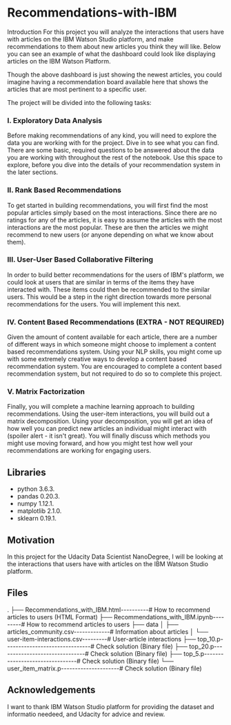 # Recommendations-with-IBM

Introduction
For this project you will analyze the interactions that users have with articles on the IBM Watson Studio platform, and make recommendations to them about new articles you think they will like. Below you can see an example of what the dashboard could look like displaying articles on the IBM Watson Platform.

Though the above dashboard is just showing the newest articles, you could imagine having a recommendation board available here that shows the articles that are most pertinent to a specific user.

The project will be divided into the following tasks:

### I. Exploratory Data Analysis 

Before making recommendations of any kind, you will need to explore the data you are working with for the project. Dive in to see what you can find. There are some basic, required questions to be answered about the data you are working with throughout the rest of the notebook. Use this space to explore, before you dive into the details of your recommendation system in the later sections.

### II. Rank Based Recommendations 

To get started in building recommendations, you will first find the most popular articles simply based on the most interactions. Since there are no ratings for any of the articles, it is easy to assume the articles with the most interactions are the most popular. These are then the articles we might recommend to new users (or anyone depending on what we know about them).

### III. User-User Based Collaborative Filtering 

In order to build better recommendations for the users of IBM's platform, we could look at users that are similar in terms of the items they have interacted with. These items could then be recommended to the similar users. This would be a step in the right direction towards more personal recommendations for the users. You will implement this next.

### IV. Content Based Recommendations (EXTRA - NOT REQUIRED) 

Given the amount of content available for each article, there are a number of different ways in which someone might choose to implement a content based recommendations system. Using your NLP skills, you might come up with some extremely creative ways to develop a content based recommendation system. You are encouraged to complete a content based recommendation system, but not required to do so to complete this project.

### V. Matrix Factorization

Finally, you will complete a machine learning approach to building recommendations. Using the user-item interactions, you will build out a matrix decomposition. Using your decomposition, you will get an idea of how well you can predict new articles an individual might interact with (spoiler alert - it isn't great). You will finally discuss which methods you might use moving forward, and how you might test how well your recommendations are working for engaging users.

## Libraries
* python 3.6.3.
* pandas 0.20.3.
* numpy 1.12.1.
* matplotlib 2.1.0.
* sklearn 0.19.1.

## Motivation

In this project for the Udacity Data Scientist NanoDegree, I will be looking at the interactions that users have with articles on the IBM Watson Studio platform. 

## Files 
.
├── Recommendations_with_IBM.html----------# How to recommend articles to users (HTML Format)
├── Recommendations_with_IBM.ipynb---------# How to recommend articles to users
├── data
│   ├── articles_community.csv-------------# Information about articles
│   └── user-item-interactions.csv---------# User-article interactions
├── top_10.p-------------------------------# Check solution (Binary file)
├── top_20.p-------------------------------# Check solution (Binary file)
├── top_5.p--------------------------------# Check solution (Binary file)
└── user_item_matrix.p---------------------# Check solution (Binary file)


## Acknowledgements 

I want to thank IBM Watson Studio platform for providing the dataset and informatio needeed, and Udacity for advice and review.
